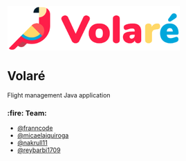 <img src="./Logo.png" alt="logo" width="400px">
<h1>Volaré</h1>
<p>Flight management Java application</p>

<h3>:fire: Team:</h3>
<ul>
  <li><a href="https://www.github.com/franncode">@franncode</a></li>
  <li><a href="https://www.github.com/micaelajquiroga">@micaelajquiroga</li>
  <li><a href="https://www.github.com/nakrull11">@nakrull11</a></li>
  <li><a href="https://www.github.com/reybarbi1709">@reybarbi1709</a></li>
</ul>
